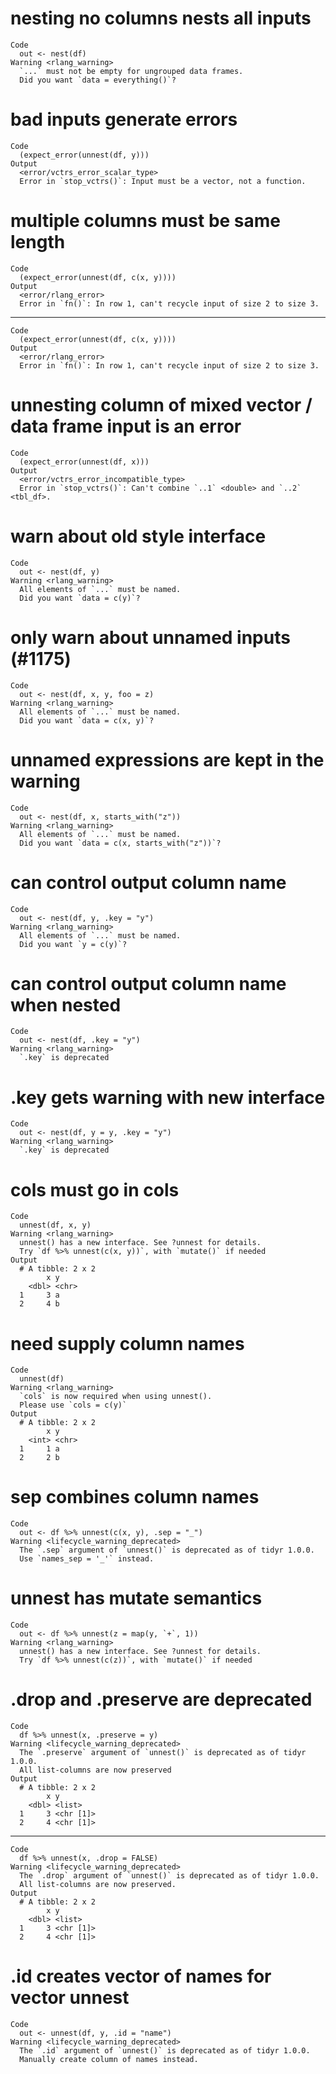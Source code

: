 # nesting no columns nests all inputs

    Code
      out <- nest(df)
    Warning <rlang_warning>
      `...` must not be empty for ungrouped data frames.
      Did you want `data = everything()`?

# bad inputs generate errors

    Code
      (expect_error(unnest(df, y)))
    Output
      <error/vctrs_error_scalar_type>
      Error in `stop_vctrs()`: Input must be a vector, not a function.

# multiple columns must be same length

    Code
      (expect_error(unnest(df, c(x, y))))
    Output
      <error/rlang_error>
      Error in `fn()`: In row 1, can't recycle input of size 2 to size 3.

---

    Code
      (expect_error(unnest(df, c(x, y))))
    Output
      <error/rlang_error>
      Error in `fn()`: In row 1, can't recycle input of size 2 to size 3.

# unnesting column of mixed vector / data frame input is an error

    Code
      (expect_error(unnest(df, x)))
    Output
      <error/vctrs_error_incompatible_type>
      Error in `stop_vctrs()`: Can't combine `..1` <double> and `..2` <tbl_df>.

# warn about old style interface

    Code
      out <- nest(df, y)
    Warning <rlang_warning>
      All elements of `...` must be named.
      Did you want `data = c(y)`?

# only warn about unnamed inputs (#1175)

    Code
      out <- nest(df, x, y, foo = z)
    Warning <rlang_warning>
      All elements of `...` must be named.
      Did you want `data = c(x, y)`?

# unnamed expressions are kept in the warning

    Code
      out <- nest(df, x, starts_with("z"))
    Warning <rlang_warning>
      All elements of `...` must be named.
      Did you want `data = c(x, starts_with("z"))`?

# can control output column name

    Code
      out <- nest(df, y, .key = "y")
    Warning <rlang_warning>
      All elements of `...` must be named.
      Did you want `y = c(y)`?

# can control output column name when nested

    Code
      out <- nest(df, .key = "y")
    Warning <rlang_warning>
      `.key` is deprecated

# .key gets warning with new interface

    Code
      out <- nest(df, y = y, .key = "y")
    Warning <rlang_warning>
      `.key` is deprecated

# cols must go in cols

    Code
      unnest(df, x, y)
    Warning <rlang_warning>
      unnest() has a new interface. See ?unnest for details.
      Try `df %>% unnest(c(x, y))`, with `mutate()` if needed
    Output
      # A tibble: 2 x 2
            x y    
        <dbl> <chr>
      1     3 a    
      2     4 b    

# need supply column names

    Code
      unnest(df)
    Warning <rlang_warning>
      `cols` is now required when using unnest().
      Please use `cols = c(y)`
    Output
      # A tibble: 2 x 2
            x y    
        <int> <chr>
      1     1 a    
      2     2 b    

# sep combines column names

    Code
      out <- df %>% unnest(c(x, y), .sep = "_")
    Warning <lifecycle_warning_deprecated>
      The `.sep` argument of `unnest()` is deprecated as of tidyr 1.0.0.
      Use `names_sep = '_'` instead.

# unnest has mutate semantics

    Code
      out <- df %>% unnest(z = map(y, `+`, 1))
    Warning <rlang_warning>
      unnest() has a new interface. See ?unnest for details.
      Try `df %>% unnest(c(z))`, with `mutate()` if needed

# .drop and .preserve are deprecated

    Code
      df %>% unnest(x, .preserve = y)
    Warning <lifecycle_warning_deprecated>
      The `.preserve` argument of `unnest()` is deprecated as of tidyr 1.0.0.
      All list-columns are now preserved
    Output
      # A tibble: 2 x 2
            x y        
        <dbl> <list>   
      1     3 <chr [1]>
      2     4 <chr [1]>

---

    Code
      df %>% unnest(x, .drop = FALSE)
    Warning <lifecycle_warning_deprecated>
      The `.drop` argument of `unnest()` is deprecated as of tidyr 1.0.0.
      All list-columns are now preserved.
    Output
      # A tibble: 2 x 2
            x y        
        <dbl> <list>   
      1     3 <chr [1]>
      2     4 <chr [1]>

# .id creates vector of names for vector unnest

    Code
      out <- unnest(df, y, .id = "name")
    Warning <lifecycle_warning_deprecated>
      The `.id` argument of `unnest()` is deprecated as of tidyr 1.0.0.
      Manually create column of names instead.

